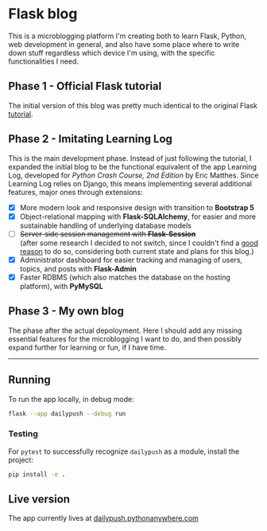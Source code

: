 # Flask blog

This is a microblogging platform I'm creating both to learn Flask, Python,
web development in general, and also have some place where to write down stuff
regardless which device I'm using, with the specific functionalities I need.

## Phase 1 - Official Flask tutorial

The initial version of this blog was pretty much identical to the original
Flask [tutorial].

[tutorial]: <https://flask.palletsprojects.com/en/2.2.x/tutorial/>

## Phase 2 - Imitating Learning Log

This is the main development phase. Instead of just following the tutorial,
I expanded the initial blog to be the functional equivalent of the app
Learning Log, developed for _Python Crash Course, 2nd Edition_ by Eric
Matthes. Since Learning Log relies on Django, this means implementing several
additional features, major ones through extensions:

- [x] More modern look and responsive design with transition to __Bootstrap 5__
- [x] Object-relational mapping with __Flask-SQLAlchemy__, for easier and more
sustainable handling of underlying database models
- [ ] ~~Server-side session management with __Flask-Session__~~  
(after some research I decided to not switch, since I couldn't find a [good
reason](https://stackoverflow.com/questions/3948975/why-store-sessions-on-the-server-instead-of-inside-a-cookie)
to do so, considering both current state and plans for this blog.)
- [x] Administrator dashboard for easier tracking and managing of users,
topics, and posts with __Flask-Admin__
- [x] Faster RDBMS (which also matches the database on the hosting platform), with __PyMySQL__

## Phase 3 - My own blog

The phase after the actual depoloyment.
Here I should add any missing essential features for the
microblogging I want to do, and then possibly expand further
for learning or fun, if I have time.

---

## Running

To run the app locally, in debug mode:

```bash
flask --app dailypush --debug run
```

### Testing

For `pytest` to successfully recognize `dailypush` as a module, install the project:

```bash
pip install -e .
```

## Live version

The app currently lives at [dailypush.pythonanywhere.com](dailypush.pythonanywhere.com)
